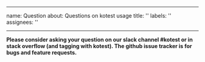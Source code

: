 ***

name: Question
about: Questions on kotest usage
title: ''
labels: ''
assignees: ''

***

**Please consider asking your question on our slack channel #kotest or in stack overflow (and tagging with kotest). The github issue tracker is for bugs and feature requests.**
